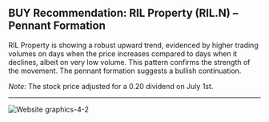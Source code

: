 ## BUY Recommendation: RIL Property (RIL.N) – Pennant Formation

RIL Property is showing a robust upward trend, evidenced by higher trading volumes on days when the price increases compared to days when it declines, albeit on very low volume. This pattern confirms the strength of the movement. The pennant formation suggests a bullish continuation.

*Note:* The stock price adjusted for a 0.20 dividend on July 1st.

---

![Website graphics-4-2](https://github.com/stockpickslk/stockpickslk.github.io/assets/173802017/48a29224-f7d2-4f74-bd69-a191a47dee20)
